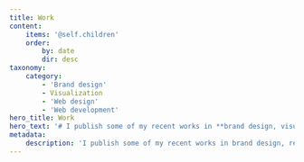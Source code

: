 ```yaml
---
title: Work
content:
    items: '@self.children'
    order:
        by: date
        dir: desc
taxonomy:
    category:
        - 'Brand design'
        - Visualization
        - 'Web design'
        - 'Web development'
hero_title: Work
hero_text: '# I publish some of my recent works in **brand design, visualization, web design, and web development.** Recent works soon...'
metadata:
    description: 'I publish some of my recent works in brand design, responsive web design, visualization, and web development.'
---
```


